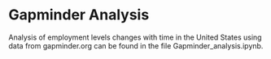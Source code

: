 # Gapminder Analysis
Analysis of employment levels changes with time  in the United States using data from gapminder.org can be found in the file Gapminder_analysis.ipynb. 
